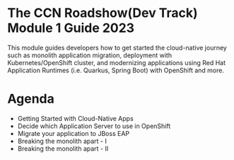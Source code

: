 The CCN Roadshow(Dev Track) Module 1 Guide 2023
===
This module guides developers how to get started the cloud-native journey such as monolith application migration, deployment with Kubernetes/OpenShift cluster, 
and modernizing applications using Red Hat Application Runtimes (i.e. Quarkus, Spring Boot) with OpenShift and more.

Agenda
===
* Getting Started with Cloud-Native Apps
* Decide which Application Server to use in OpenShift
* Migrate your application to JBoss EAP
* Breaking the monolith apart - I
* Breaking the monolith apart - II